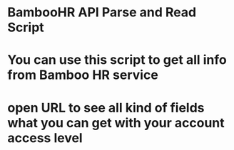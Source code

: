 # BambooHR API Parse and Read Script
#
# You can use this script to get all info from Bamboo HR service
# open URL to see all kind of fields what you can get with your account access level
